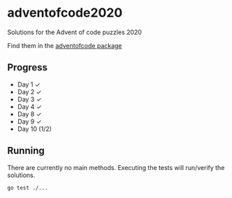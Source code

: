 # adventofcode2020

Solutions for the Advent of code puzzles 2020

Find them in the [adventofcode package](pkg/adventofcode)

## Progress

- Day 1 ✓
- Day 2 ✓
- Day 3 ✓
- Day 4 ✓
- Day 8 ✓
- Day 9 ✓
- Day 10 (1/2)

## Running

There are currently no main methods. Executing the tests will run/verify the
solutions.

    go test ./...
